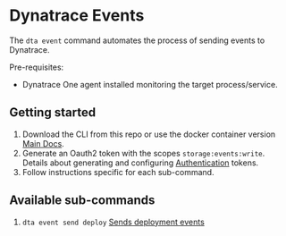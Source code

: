 # Dynatrace Events

The `dta event` command automates the process of sending events to Dynatrace.

Pre-requisites:

- Dynatrace One agent installed monitoring the target process/service.

## Getting started

1. Download the CLI from this repo or use the docker container version [Main Docs](/README.md).
1. Generate an Oauth2 token with the scopes `storage:events:write`. Details about generating and configuring [Authentication](/docs/Authentication.md) tokens.
1. Follow instructions specific for each sub-command.

## Available sub-commands

1. `dta event send deploy` [Sends deployment events](/docs/Events/DeployEvent/Readme.md)
